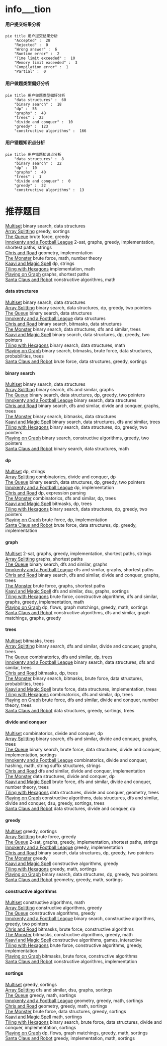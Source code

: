 # info___tion
<!-- tabs:start -->
#### **用户提交结果分析**

```mermaid
pie title 用户提交结果分析
    "Accepted" :  28
    "Rejected" :  0
    "Wrong answer" :  6
    "Runtime error" :  2
    "Time limit exceeded" :  10
    "Memory limit exceeded" :  3
    "Compilation error" :  1
    "Partial" :  0
```
#### **用户做题类型偏好分析**

```mermaid
pie title 用户做题类型偏好分析
    "data structures" :  60
    "binary search" :  18
    "dp" :  55
    "graphs" :  48
    "trees" :  23
    "divide and conquer" :  10
    "greedy" :  123
    "constructive algorithms" :  166
```
#### **用户错题知识点分析**

```mermaid
pie title 用户错题知识点分析
    "data structures" :  8
    "binary search" :  22
    "dp" :  10
    "graphs" :  40
    "trees" :  1
    "divide and conquer" :  0
    "greedy" :  32
    "constructive algorithms" :  13
```
<!-- tabs:end -->
# 推荐题目
[Multiset](http://codeforces.com/problemset/problem/1354/D)		binary search,
                        data structures		  
[Array Splitting](http://codeforces.com/problemset/problem/1197/C)		greedy,
                        sortings		  
[The Queue](http://codeforces.com/problemset/problem/767/B)		brute force,
                        greedy		  
[Innokenty and a Football League](http://codeforces.com/problemset/problem/780/D)		2-sat,
                        graphs,
                        greedy,
                        implementation,
                        shortest paths,
                        strings		  
[Chris and Road](http://codeforces.com/problemset/problem/703/C)		geometry,
                        implementation		  
[The Monster](http://codeforces.com/problemset/problem/787/A)		brute force,
                        math,
                        number theory		  
[Kaavi and Magic Spell](http://codeforces.com/problemset/problem/1336/C)		dp,
                        strings		  
[Tiling with Hexagons](http://codeforces.com/problemset/problem/216/A)		implementation,
                        math		  
[Playing on Graph](http://codeforces.com/problemset/problem/542/E)		graphs,
                        shortest paths		  
[Santa Claus and Robot](http://codeforces.com/problemset/problem/748/C)		constructive algorithms,
                        math		  
<!-- tabs:start -->
#### **data structures**
[Multiset](http://codeforces.com/problemset/problem/1354/D)		binary search,
                        data structures		  
[Array Splitting](http://codeforces.com/problemset/problem/985/E)		binary search,
                        data structures,
                        dp,
                        greedy,
                        two pointers		  
[The Queue](http://codeforces.com/problemset/problem/768/G)		binary search,
                        data structures		  
[Innokenty and a Football League](http://codeforces.com/problemset/problem/187/D)		data structures		  
[Chris and Road](http://codeforces.com/problemset/problem/1401/F)		binary search,
                        bitmasks,
                        data structures		  
[The Monster](http://codeforces.com/problemset/problem/208/E)		binary search,
                        data structures,
                        dfs and similar,
                        trees		  
[Kaavi and Magic Spell](http://codeforces.com/problemset/problem/1492/C)		binary search,
                        data structures,
                        dp,
                        greedy,
                        two pointers		  
[Tiling with Hexagons](http://codeforces.com/problemset/problem/1490/G)		binary search,
                        data structures,
                        math		  
[Playing on Graph](http://codeforces.com/problemset/problem/1479/D)		binary search,
                        bitmasks,
                        brute force,
                        data structures,
                        probabilities,
                        trees		  
[Santa Claus and Robot](http://codeforces.com/problemset/problem/1497/A)		brute force,
                        data structures,
                        greedy,
                        sortings		  
#### **binary search**
[Multiset](http://codeforces.com/problemset/problem/1354/D)		binary search,
                        data structures		  
[Array Splitting](http://codeforces.com/problemset/problem/1100/E)		binary search,
                        dfs and similar,
                        graphs		  
[The Queue](http://codeforces.com/problemset/problem/985/E)		binary search,
                        data structures,
                        dp,
                        greedy,
                        two pointers		  
[Innokenty and a Football League](http://codeforces.com/problemset/problem/768/G)		binary search,
                        data structures		  
[Chris and Road](http://codeforces.com/problemset/problem/842/E)		binary search,
                        dfs and similar,
                        divide and conquer,
                        graphs,
                        trees		  
[The Monster](http://codeforces.com/problemset/problem/1401/F)		binary search,
                        bitmasks,
                        data structures		  
[Kaavi and Magic Spell](http://codeforces.com/problemset/problem/208/E)		binary search,
                        data structures,
                        dfs and similar,
                        trees		  
[Tiling with Hexagons](http://codeforces.com/problemset/problem/1492/C)		binary search,
                        data structures,
                        dp,
                        greedy,
                        two pointers		  
[Playing on Graph](http://codeforces.com/problemset/problem/1463/D)		binary search,
                        constructive algorithms,
                        greedy,
                        two pointers		  
[Santa Claus and Robot](http://codeforces.com/problemset/problem/1490/G)		binary search,
                        data structures,
                        math		  
#### **dp**
[Multiset](http://codeforces.com/problemset/problem/1336/C)		dp,
                        strings		  
[Array Splitting](http://codeforces.com/problemset/problem/809/C)		combinatorics,
                        divide and conquer,
                        dp		  
[The Queue](http://codeforces.com/problemset/problem/985/E)		binary search,
                        data structures,
                        dp,
                        greedy,
                        two pointers		  
[Innokenty and a Football League](http://codeforces.com/problemset/problem/1016/C)		dp,
                        implementation		  
[Chris and Road](http://codeforces.com/problemset/problem/115/D)		dp,
                        expression parsing		  
[The Monster](http://codeforces.com/problemset/problem/1172/B)		combinatorics,
                        dfs and similar,
                        dp,
                        trees		  
[Kaavi and Magic Spell](http://codeforces.com/problemset/problem/1450/G)		bitmasks,
                        dp,
                        trees		  
[Tiling with Hexagons](http://codeforces.com/problemset/problem/1492/C)		binary search,
                        data structures,
                        dp,
                        greedy,
                        two pointers		  
[Playing on Graph](https://codeforces.com/contest/1457/problem/C)		brute force,
                        dp,
                        implementation		  
[Santa Claus and Robot](http://codeforces.com/problemset/problem/1491/C)		brute force,
                        data structures,
                        dp,
                        greedy,
                        implementation		  
#### **graph**
[Multiset](http://codeforces.com/problemset/problem/780/D)		2-sat,
                        graphs,
                        greedy,
                        implementation,
                        shortest paths,
                        strings		  
[Array Splitting](http://codeforces.com/problemset/problem/542/E)		graphs,
                        shortest paths		  
[The Queue](http://codeforces.com/problemset/problem/1100/E)		binary search,
                        dfs and similar,
                        graphs		  
[Innokenty and a Football League](http://codeforces.com/problemset/problem/1320/B)		dfs and similar,
                        graphs,
                        shortest paths		  
[Chris and Road](http://codeforces.com/problemset/problem/842/E)		binary search,
                        dfs and similar,
                        divide and conquer,
                        graphs,
                        trees		  
[The Monster](http://codeforces.com/problemset/problem/1433/G)		brute force,
                        graphs,
                        shortest paths		  
[Kaavi and Magic Spell](http://codeforces.com/problemset/problem/160/D)		dfs and similar,
                        dsu,
                        graphs,
                        sortings		  
[Tiling with Hexagons](http://codeforces.com/problemset/problem/1487/C)		brute force,
                        constructive algorithms,
                        dfs and similar,
                        graphs,
                        greedy,
                        implementation,
                        math		  
[Playing on Graph](http://codeforces.com/problemset/problem/1437/C)		dp,
                        flows,
                        graph matchings,
                        greedy,
                        math,
                        sortings		  
[Santa Claus and Robot](http://codeforces.com/problemset/problem/1470/D)		constructive algorithms,
                        dfs and similar,
                        graph matchings,
                        graphs,
                        greedy		  
#### **trees**
[Multiset](http://codeforces.com/problemset/problem/792/D)		bitmasks,
                        trees		  
[Array Splitting](http://codeforces.com/problemset/problem/842/E)		binary search,
                        dfs and similar,
                        divide and conquer,
                        graphs,
                        trees		  
[The Queue](http://codeforces.com/problemset/problem/1172/B)		combinatorics,
                        dfs and similar,
                        dp,
                        trees		  
[Innokenty and a Football League](http://codeforces.com/problemset/problem/208/E)		binary search,
                        data structures,
                        dfs and similar,
                        trees		  
[Chris and Road](http://codeforces.com/problemset/problem/1450/G)		bitmasks,
                        dp,
                        trees		  
[The Monster](http://codeforces.com/problemset/problem/1479/D)		binary search,
                        bitmasks,
                        brute force,
                        data structures,
                        probabilities,
                        trees		  
[Kaavi and Magic Spell](http://codeforces.com/problemset/problem/1511/C)		brute force,
                        data structures,
                        implementation,
                        trees		  
[Tiling with Hexagons](http://codeforces.com/problemset/problem/1499/F)		combinatorics,
                        dfs and similar,
                        dp,
                        trees		  
[Playing on Graph](http://codeforces.com/problemset/problem/1491/E)		brute force,
                        dfs and similar,
                        divide and conquer,
                        number theory,
                        trees		  
[Santa Claus and Robot](http://codeforces.com/problemset/problem/1466/D)		data structures,
                        greedy,
                        sortings,
                        trees		  
#### **divide and conquer**
[Multiset](http://codeforces.com/problemset/problem/809/C)		combinatorics,
                        divide and conquer,
                        dp		  
[Array Splitting](http://codeforces.com/problemset/problem/842/E)		binary search,
                        dfs and similar,
                        divide and conquer,
                        graphs,
                        trees		  
[The Queue](http://codeforces.com/problemset/problem/1461/D)		binary search,
                        brute force,
                        data structures,
                        divide and conquer,
                        implementation,
                        sortings		  
[Innokenty and a Football League](http://codeforces.com/problemset/problem/1466/G)		combinatorics,
                        divide and conquer,
                        hashing,
                        math,
                        string suffix structures,
                        strings		  
[Chris and Road](http://codeforces.com/problemset/problem/1490/D)		dfs and similar,
                        divide and conquer,
                        implementation		  
[The Monster](https://codeforces.com/contest/1483/problem/C)		data structures,
                        divide and conquer,
                        dp		  
[Kaavi and Magic Spell](http://codeforces.com/problemset/problem/1491/E)		brute force,
                        dfs and similar,
                        divide and conquer,
                        number theory,
                        trees		  
[Tiling with Hexagons](http://codeforces.com/problemset/problem/1303/G)		data structures,
                        divide and conquer,
                        geometry,
                        trees		  
[Playing on Graph](http://codeforces.com/problemset/problem/1494/D)		constructive algorithms,
                        data structures,
                        dfs and similar,
                        divide and conquer,
                        dsu,
                        greedy,
                        sortings,
                        trees		  
[Santa Claus and Robot](http://codeforces.com/problemset/problem/1482/E)		data structures,
                        divide and conquer,
                        dp		  
#### **greedy**
[Multiset](http://codeforces.com/problemset/problem/1197/C)		greedy,
                        sortings		  
[Array Splitting](http://codeforces.com/problemset/problem/767/B)		brute force,
                        greedy		  
[The Queue](http://codeforces.com/problemset/problem/780/D)		2-sat,
                        graphs,
                        greedy,
                        implementation,
                        shortest paths,
                        strings		  
[Innokenty and a Football League](https://codeforces.com/contest/860/problem/C)		greedy,
                        implementation		  
[Chris and Road](http://codeforces.com/problemset/problem/985/E)		binary search,
                        data structures,
                        dp,
                        greedy,
                        two pointers		  
[The Monster](http://codeforces.com/problemset/problem/522/C)		greedy		  
[Kaavi and Magic Spell](http://codeforces.com/problemset/problem/515/D)		constructive algorithms,
                        greedy		  
[Tiling with Hexagons](http://codeforces.com/problemset/problem/1165/E)		greedy,
                        math,
                        sortings		  
[Playing on Graph](http://codeforces.com/problemset/problem/1492/C)		binary search,
                        data structures,
                        dp,
                        greedy,
                        two pointers		  
[Santa Claus and Robot](https://codeforces.com/contest/1496/problem/C)		geometry,
                        greedy,
                        math,
                        sortings		  
#### **constructive algorithms**
[Multiset](http://codeforces.com/problemset/problem/748/C)		constructive algorithms,
                        math		  
[Array Splitting](http://codeforces.com/problemset/problem/515/D)		constructive algorithms,
                        greedy		  
[The Queue](http://codeforces.com/problemset/problem/1493/A)		constructive algorithms,
                        greedy		  
[Innokenty and a Football League](http://codeforces.com/problemset/problem/1463/D)		binary search,
                        constructive algorithms,
                        greedy,
                        two pointers		  
[Chris and Road](https://codeforces.com/contest/1456/problem/B)		bitmasks,
                        brute force,
                        constructive algorithms		  
[The Monster](http://codeforces.com/problemset/problem/1492/D)		bitmasks,
                        constructive algorithms,
                        greedy,
                        math		  
[Kaavi and Magic Spell](https://codeforces.com/contest/1504/problem/D)		constructive algorithms,
                        games,
                        interactive		  
[Tiling with Hexagons](https://codeforces.com/contest/1483/problem/A)		brute force,
                        constructive algorithms,
                        greedy,
                        implementation		  
[Playing on Graph](https://codeforces.com/contest/1457/problem/D)		bitmasks,
                        brute force,
                        constructive algorithms		  
[Santa Claus and Robot](http://codeforces.com/problemset/problem/1513/A)		constructive algorithms,
                        implementation		  
#### **sortings**
[Multiset](http://codeforces.com/problemset/problem/1197/C)		greedy,
                        sortings		  
[Array Splitting](http://codeforces.com/problemset/problem/160/D)		dfs and similar,
                        dsu,
                        graphs,
                        sortings		  
[The Queue](http://codeforces.com/problemset/problem/1165/E)		greedy,
                        math,
                        sortings		  
[Innokenty and a Football League](https://codeforces.com/contest/1496/problem/C)		geometry,
                        greedy,
                        math,
                        sortings		  
[Chris and Road](http://codeforces.com/problemset/problem/1495/A)		geometry,
                        greedy,
                        math,
                        sortings		  
[The Monster](http://codeforces.com/problemset/problem/1497/A)		brute force,
                        data structures,
                        greedy,
                        sortings		  
[Kaavi and Magic Spell](http://codeforces.com/problemset/problem/1427/A)		math,
                        sortings		  
[Tiling with Hexagons](http://codeforces.com/problemset/problem/1461/D)		binary search,
                        brute force,
                        data structures,
                        divide and conquer,
                        implementation,
                        sortings		  
[Playing on Graph](http://codeforces.com/problemset/problem/1437/C)		dp,
                        flows,
                        graph matchings,
                        greedy,
                        math,
                        sortings		  
[Santa Claus and Robot](http://codeforces.com/problemset/problem/1473/A)		greedy,
                        implementation,
                        math,
                        sortings		  
<!-- tabs:end -->
